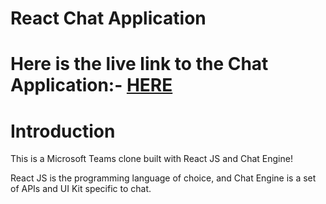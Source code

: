 # React Chat Application

# Here is the live link to the Chat Application:- [HERE](https://mk13ghoul.github.io/chat-app/)


# Introduction
This is a Microsoft Teams clone built with React JS and Chat Engine!

React JS is the programming language of choice, and Chat Engine is a set of APIs and UI Kit specific to chat.

